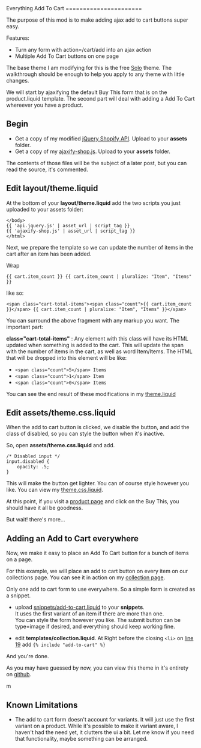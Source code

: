 <markdown>
Everything Add To Cart
======================

The purpose of this mod is to make adding ajax add to cart buttons super easy. 

Features: 

* Turn any form with action=/cart/add into an ajax action
* Multiple Add To Cart buttons on one page

The base theme I am modifying for this is the free [Solo](http://themes.shopify.com/themes/solo/styles/solo) theme. The walkthrough should be enough to help you apply to any theme with little changes.

We will start by ajaxifying the default Buy This form that is on the product.liquid template. 
The second part will deal with adding a Add To Cart whereever you have a product.

Begin
-----

* Get a copy of my modified [jQuery Shopify API](http://github.com/meeech/klocko/blob/master/assets/api.jquery.js). Upload to your **assets** folder. 
* Get a copy of my [ajaxify-shop.js](http://github.com/meeech/klocko/blob/master/assets/ajaxify-shop.js). Upload to your **assets** folder.

<aside>The contents of those files will be the subject of a later post, but you can read the source, it's commented.</aside>

Edit **layout/theme.liquid**
----------------------------

At the bottom of your **layout/theme.liquid** add the two scripts you just uploaded to your assets folder:

    </body>
    {{ 'api.jquery.js' | asset_url | script_tag }}
    {{ 'ajaxify-shop.js' | asset_url | script_tag }}
    </html>

Next, we prepare the template so we can update the number of items in the cart after an item has been added.

Wrap 

    {{ cart.item_count }} {{ cart.item_count | pluralize: "Item", "Items" }}

like so:

    <span class="cart-total-items"><span class="count">{{ cart.item_count }}</span> {{ cart.item_count | pluralize: "Item", "Items" }}</span>

You can surround the above fragment with any markup you want. The important part:

**class="cart-total-items"** : Any element with this class will have its HTML updated when something is added to the cart. This will update the span with the number of items in the cart, as well as word Item/Items.  The HTML that will be dropped into this element will be like: 

* `<span class="count">5</span> Items`
* `<span class="count">1</span> Item`
* `<span class="count">0</span> Items`

You can see the end result of these modifications in my [theme.liquid](http://github.com/meeech/klocko/blob/master/layout/theme.liquid)

Edit **assets/theme.css.liquid**
--------------------------------

When the add to cart button is clicked, we disable the button, and add the class of disabled, so you can style the button when it's inactive.

So, open **assets/theme.css.liquid** and add.

    /* Disabled input */
    input.disabled {
        opacity: .5;
    }

This will make the button get lighter. You can of course style however you like. You can view my [theme.css.liquid](http://github.com/meeech/klocko/blob/master/assets/theme.css.liquid).

At this point, if you visit a [product page](http://klocko-and-sons3230.myshopify.com/collections/all/products/steel-hand) and click on the Buy This, you should have it all be goodness.

But wait! there's more... 

Adding an Add to Cart everywhere
-------------------------------

Now, we make it easy to place an Add To Cart button for a bunch of items on a page.

For this example, we will place an add to cart button on every item on our collections page. You can see it in action on my [collection page](http://klocko-and-sons3230.myshopify.com/collections/all).

Only one add to cart form to use everywhere. So a simple form is created as a snippet.

* upload [snippets/add-to-cart.liquid](http://github.com/meeech/klocko/blob/master/snippets/add-to-cart.liquid) to your **snippets**.  
It uses the first variant of an item if there are more than one.  
You can style the form however you like. The submit button can be type=image if desired, and everything should keep working fine.

* edit **templates/collection.liquid**. At Right before the closing `<li>` on [line 19](http://github.com/meeech/klocko/blob/master/templates/collection.liquid#L19) add `{% include "add-to-cart" %}`

And you're done.

As you may have guessed by now, you can view this theme in it's entirety on [github](http://github.com/meeech/klocko).

m

Known Limitations
-----------

* The add to cart form doesn't account for variants. It will just use the first variant on a product. While it's possible to make it variant aware, I haven't had the need yet, it clutters the ui a bit. Let me know if you need that functionality, maybe something can be arranged.

</markdown>